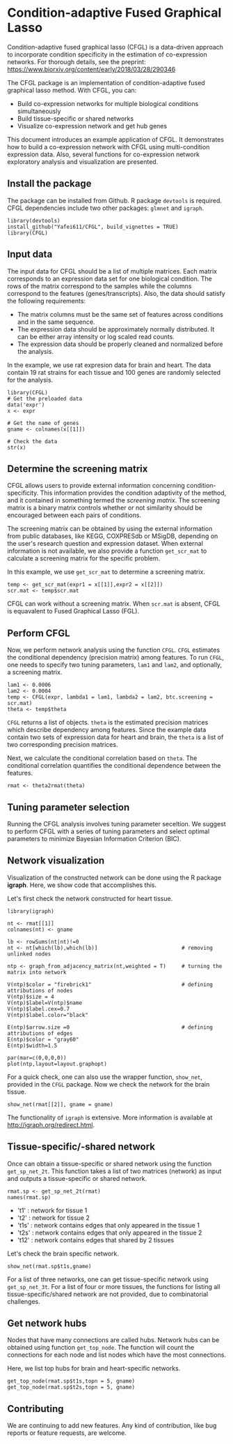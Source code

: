 # Condition-adaptive Fused Graphical Lasso

Condition-adaptive fused graphical lasso (CFGL) is a data-driven approach to incorporate 
condition specificity in the estimation of co-expression networks. For thorough details, see the preprint:
 https://www.biorxiv.org/content/early/2018/03/28/290346


The CFGL package is an implementation of condition-adaptive fused graphical lasso method. With CFGL, you can:

- Build co-expression networks for multiple biological conditions simultaneously
- Build tissue-specific or shared networks
- Visualize co-expression network and get hub genes

This document introduces an example application of CFGL. It demonstrates how to build a co-expression network with CFGL using multi-condition expression data. Also, several functions for co-expression network exploratory analysis and visualization are presented.

## Install the package

The package can be installed from Github. R package `devtools` is required. CFGL dependencies include two other 
packages: `glmnet` and `igraph`.

```{r, message = FALSE, eval = FALSE}
library(devtools)
install_github("Yafei611/CFGL", build_vignettes = TRUE)
library(CFGL)
```


## Input data

The input data for CFGL should be a list of multiple matrices. Each matrix corresponds to an expression data set for one biological condition.  The rows of the matrix correspond to the samples while the columns correspond to the features (genes/transcripts). Also, the data should satisfy the following requirements:

- The matrix columns must be the same set of features across conditions and in the same sequence.
- The expression data should be approximately normally distributed. It can be either array intensity or log scaled read counts.
- The expression data should be properly cleaned and normalized before the analysis.

In the example, we use rat expresion data for brain and heart. The data contain 19 rat strains for each tissue and 100 genes are randomly selected for the analysis.

```{r, include = TRUE, echo = 2:10}
library(CFGL)
# Get the preloaded data
data('expr')
x <- expr            

# Get the name of genes
gname <- colnames(x[[1]])       

# Check the data
str(x)                          
```

## Determine the screening matrix

CFGL allows users to provide external information concerning condition-specificity. This information provides the condition adaptivity of the method, and it contained in something termed the *screening matrix*. The screening matrix is a binary matrix controls whether or not similarity should be encouraged between each pairs of conditions.

The screening matrix can be obtained by using the external information from public databases, like KEGG, COXPRESdb or MSigDB, depending on the user's research question and expression dataset. When external information is not available, we also provide a function `get_scr_mat` to calculate a screening matrix for the specific problem.

In this example, we use `get_scr_mat` to determine a screening matrix.

```{r}
temp <- get_scr_mat(expr1 = x[[1]],expr2 = x[[2]])
scr.mat <- temp$scr.mat
```

CFGL can work without a screening matrix. When `scr.mat` is absent, CFGL is equavalent to Fused Graphical Lasso (FGL). 

## Perform CFGL

Now, we perform network analysis using the function `CFGL`. `CFGL` estimates the conditional dependency (precision matrix) among features. To run `CFGL`, one needs to specify two tuning parameters, `lam1` and `lam2`, and optionally, a screening matrix.

```{r}
lam1 <- 0.0006
lam2 <- 0.0004
temp <- CFGL(expr, lambda1 = lam1, lambda2 = lam2, btc.screening = scr.mat)
theta <- temp$theta
```

`CFGL` returns a list of objects. `theta` is the estimated precision matrices which describe dependency among features. Since the example data contain two sets of expression data 
for heart and brain, the `theta` is a list of two corresponding precision matrices.

Next, we calculate the conditional correlation based on `theta`. The conditional correlation quantifies the conditional dependence between the features.

```{r}
rmat <- theta2rmat(theta) 
```

## Tuning parameter selection

Running the CFGL analysis involves tuning parameter seceltion. We suggest to perform CFGL with a series of tuning parameters and select optimal parameters to minimize Bayesian Information Criterion (BIC).


## Network visualization

Visualization of the constructed network can be done using the R package **igraph**. Here, we show code that accomplishes this.

Let's first check the network constructed for heart tissue.


```{r, message = FALSE, fig.width=7, fig.height=4, warning=FALSE}
library(igraph)

nt <- rmat[[1]]
colnames(nt) <- gname

lb <- rowSums(nt|nt)!=0              
nt <- nt[which(lb),which(lb)]                           # removing unlinked nodes

ntp <- graph_from_adjacency_matrix(nt,weighted = T)     # turning the matrix into network

V(ntp)$color = "firebrick1"                             # defining attributions of nodes
V(ntp)$size = 4
V(ntp)$label=V(ntp)$name
V(ntp)$label.cex=0.7
V(ntp)$label.color="black"

E(ntp)$arrow.size =0                                    # defining attributions of edges
E(ntp)$color = "gray60"
E(ntp)$width=1.5

par(mar=c(0,0,0,0))
plot(ntp,layout=layout.graphopt)
```

For a quick check, one can also use the wrapper function, `show_net`, provided in the `CFGL` package. Now we check the network for the brain tissue.

```{r, message = FALSE, fig.width=7, fig.height=4}
show_net(rmat[[2]], gname = gname)
```

The functionality of `igraph` is extensive. More information is available at http://igraph.org/redirect.html.

## Tissue-specific/-shared network

Once can obtain a tissue-specific or shared network using the function `get_sp_net_2t`. This function takes a list of two matrices (network) as input and outputs a tissue-specific or shared network.

```{r}
rmat.sp <- get_sp_net_2t(rmat) 
names(rmat.sp)
```

- 't1'  : network for tissue 1
- 't2'  : network for tissue 2
- 't1s' :  network contains edges that only appeared in the tissue 1
- 't2s' :  network contains edges that only appeared in the tissue 2
- 't12' :  network contains edges that shared by 2 tissues

Let's check the brain specific network.

```{r, message = FALSE, fig.width=7, fig.height=4}
show_net(rmat.sp$t1s,gname)
```

For a list of three networks, one can get tissue-specific network using `get_sp_net_3t`. For a list of four or more tissues, the functions for listing all tissue-specific/shared network are 
not provided, due to combinatorial challenges.


## Get network hubs

Nodes that have many connections are called hubs. Network hubs can be obtained using function `get_top_node`. The function will count the connections for each node and list nodes which have the most connections.

Here, we list top hubs for brain and heart-specific networks.

```{r}
get_top_node(rmat.sp$t1s,topn = 5, gname)
get_top_node(rmat.sp$t2s,topn = 5, gname)
```

## Contributing
We are continuing to add new features. Any kind of contribution, like bug reports or feature requests, are welcome.

